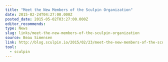 ```yaml
---
title: "Meet the New Members of the Sculpin Organization"
date: 2015-02-24T04:27:00.000Z
posted_date: 2015-05-02T03:27:00.000Z
editor_recommends:
type: News
slug: links/meet-the-new-members-of-the-sculpin-organization
source: Beau Simensen
link: http://blog.sculpin.io/2015/02/23/meet-the-new-members-of-the-sculpin-organization/?utm_content=bufferd0992&amp;utm_medium=social&amp;utm_source=twitter.com&amp;utm_campaign=buffer
tool:
  - sculpin
---
```





